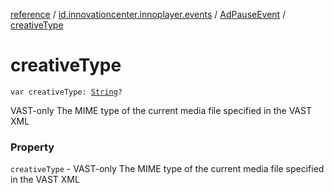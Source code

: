 [reference](../../index.md) / [id.innovationcenter.innoplayer.events](../index.md) / [AdPauseEvent](index.md) / [creativeType](./creative-type.md)

# creativeType

`var creativeType: `[`String`](https://kotlinlang.org/api/latest/jvm/stdlib/kotlin/-string/index.html)`?`

VAST-only The MIME type of the current media file specified in the VAST XML

### Property

`creativeType` - VAST-only The MIME type of the current media file specified in the VAST XML